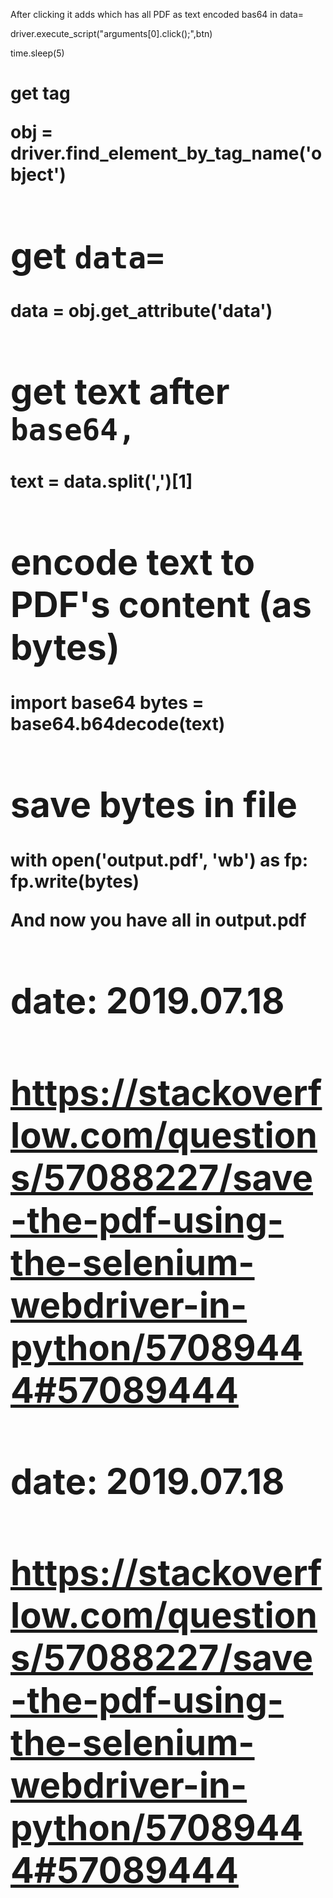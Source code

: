 After clicking it adds <object data="application/pdf;base64,..."> which has all PDF as text encoded bas64 in data=

driver.execute_script("arguments[0].click();",btn)

time.sleep(5)

# get tag <object>
obj = driver.find_element_by_tag_name('object')

# get `data=`
data = obj.get_attribute('data')

# get text after `base64,`
text = data.split(',')[1]

# encode text to PDF's content (as bytes)
import base64
bytes = base64.b64decode(text)

# save bytes in file
with open('output.pdf', 'wb') as fp:
    fp.write(bytes)

And now you have all in output.pdf
# date: 2019.07.18
# https://stackoverflow.com/questions/57088227/save-the-pdf-using-the-selenium-webdriver-in-python/57089444#57089444
# date: 2019.07.18
# https://stackoverflow.com/questions/57088227/save-the-pdf-using-the-selenium-webdriver-in-python/57089444#57089444
